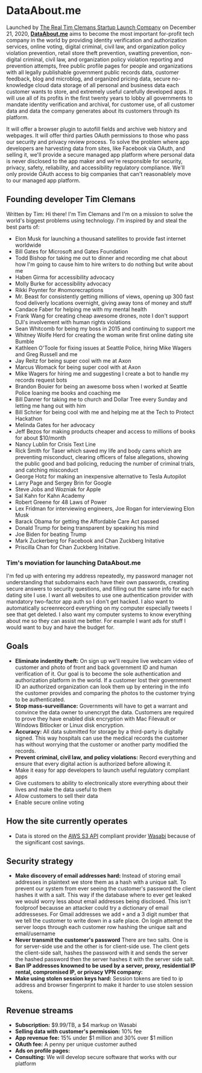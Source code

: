 # DataAbout.me
Launched by [The Real Tim Clemans Startup Launch Company](https://realtimclemans.com) on December 21, 2020, **[DataAbout.me](https://dataabout.me)** aims to become the most important for-profit tech company in the world by providing identity verification and authorization services, online voting, digital criminal, civil law, and organization policy violation prevention, retail store theft prevention, swatting prevention, non-digital criminal, civil law, and organization policy violation reporting and prevention attempts, free public profile pages for people and organizations with all legally publishable government public records data, customer feedback, blog and microblog, and organized pricing data, secure no-knowledge cloud data storage of all personal and business data each customer wants to store, and extremely useful carefully developed apps. It will use all of its profits in the first twenty years to lobby all governments to mandate identity verification and archival, for customer use, of all customer data and data the company generates about its customers through its platform.

It will offer a browser plugin to autofill fields and archive web history and webpages. It will offer third parties OAuth permissions to those who pass our security and privacy review process. To solve the problem where app developers are harvesting data from sites, like Facebook via OAuth, and selling it, we'll provide a secure managed app platform where personal data is never disclosed to the app maker and we're responsible for security, privacy, safety, reliability, and accessibility regulatory compliance. We'll only provide OAuth access to big companies that can't reasonablely move to our managed app platform.

## Founding developer Tim Clemans

Written by Tim: Hi there! I'm Tim Clemans and I'm on a mission to solve the world's biggest problems using technology. I'm inspired by and steal the best parts of:
* Elon Musk for launching a thousand satellites to provide fast internet worldwide
* Bill Gates for Microsoft and Gates Foundation
* Todd Bishop for taking me out to dinner and recording me chat about how I'm going to cause him to hire writers to do nothing but write about me
* Haben Girma for accessibility advocacy
* Molly Burke for accessibility advocacy
* Rikki Poynter for #nomorecraptions
* Mr. Beast for consistently getting millions of views, opening up 300 fast food deliverly locations overnight, giving away tons of money and stuff
* Candace Faber for helping me with my mental health
* Frank Wang for creating cheap awesome drones, note I don't support DJI's involvement with human rights violations
* Sean Whitcomb for being my boss in 2015 and continuing to support me
* Whitney Wolfe Herd for creating the woman write first online dating site Bumble
* Kathleen O'Toole for fixing issues at Seattle Police, hiring Mike Wagers and Greg Russell and me
* Jay Reitz for being super cool with me at Axon
* Marcus Womack for being super cool with at Axon
* Mike Wagers for hiring me and suggesting I create a bot to handle my records request bots
* Brandon Bouier for being an awesome boss when I worked at Seattle Police loaning me books and coaching me
* Bill Danner for taking me to church and Dollar Tree every Sunday and letting me hang out with him
* Bill Schrier for being cool with me and helping me at the Tech to Protect Hackathon
* Melinda Gates for her advocacy
* Jeff Bezos for making products cheaper and access to millions of books for about $10/month
* Nancy Lublin for Crisis Text Line
* Rick Smith for Taser which saved my life and body cams which are preventing misconduct, clearing officers of false allegations, showing the public good and bad policing, reducing the number of criminal trials, and catching misconduct
* George Hotz for making an inexpensive alternative to Tesla Autopilot
* Larry Page and Sergey Brin for Google
* Steve Jobs and Wozniak for Apple
* Sal Kahn for Kahn Academy
* Robert Greene for 48 Laws of Power
* Lex Fridman for interviewing engineers, Joe Rogan for interviewing Elon Musk
* Barack Obama for getting the Affordable Care Act passed
* Donald Trump for being transparent by speaking his mind
* Joe Biden for beating Trump
* Mark Zuckerberg for Facebook and Chan Zuckberg Initative
* Priscilla Chan for Chan Zuckberg Initative.

### Tim's moviation for launching DataAbout.me

I'm fed up with entering my address repeatedly, my password manager not understanding that subdomains each have their own passwords, creating secure answers to security questions, and filling out the same info for each dating site I use. I want all websites to use one authentication provider with mandatory two-factor app auth so I don't get hacked. I also want to automatically screenrecord everything on my computer especially tweets I see that get deleted. I also want my computer systems to know everything about me so they can assist me better. For example I want ads for stuff I would want to buy and have the budget for.

## Goals 
* **Eliminate indentity theft:** On sign up we'll require live webcam video of customer and photo of front and back government ID and human verification of it. Our goal is to become the sole authentication and authorization platform in the world. If a customer lost their government ID an authorized organization can look them up by entering in the info the customer provides and comparing the photos to the customer trying to be authenticated. 
* **Stop mass-surveillance:** Governments will have to get a warrant and convince the data owner to unencrypt the data. Customers are required to prove they have enabled disk encryption with Mac Filevault or Windows Bitlocker or Linux disk encryption. 
* **Accuracy:** All data submitted for storage by a third-party is digitally signed. This way hospitals can use the medical records the customer has without worrying that the customer or another party modified the records.
* **Prevent criminal, civil law, and policy violations:** Record everything and ensure that every digital action is authorized before allowing it. 
* Make it easy for app developers to launch useful regulatory compliant apps
* Give customers to ability to electronically store everything about their lives and make the data useful to them
* Allow customers to sell their data
* Enable secure online voting 

## How the site currently operates
* Data is stored on the [AWS S3 API](https://docs.aws.amazon.com/AmazonS3/latest/API/Welcome.html) compliant provider [Wasabi](https://wasabi.com) because of the significant cost savings. 

## Security strategy
* **Make discovery of email addresses hard:** Instead of storing email addresses in plaintext we store them as a hash with a unique salt. To prevent our system from ever seeing the customer's password the client hashes it with a salt. This way if the database where to ever get leaked we would worry less about email addresses being disclosed. This isn't foolproof becausse an attacker could try a dictionary of email addresseses. For Gmail addresses we add `+` and a 3 digit number that we tell the customer to write down in a safe place. On login attempt the server loops through each customer row hashing the unique salt and email/username
* **Never transmit the customer's password** There are two salts. One is for server-side use and the other is for client-side use. The client gets the client-side salt, hashes the password with it and sends the server the hashed password then the server hashes it with the server side salt.
* **Ban IP addresses knowned to be used by a server, proxy, residential IP rental, compromised IP, or privacy VPN company:** 
* **Make using stolen session keys hard:** Session tokens are tied to ip address and browser fingerprint to make it harder to use stolen session tokens.

## Revenue streams
* **Subscription:** $9.99/TB, a $4 markup on Wasabi 
* **Selling data with customer's permission:** 10% fee
* **App revenue fee:** 15% under $1 million and 30% over $1 million
* **OAuth fee:** A penny per unique customer authed
* **Ads on profile pages:**
* **Consulting:** We will develop secure software that works with our platform

